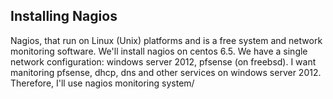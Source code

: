 Installing Nagios
-------------
Nagios, that run on Linux (Unix) platforms and is a free system and network monitoring software. We'll install nagios on centos 6.5.
We have a single network configuration: windows server 2012, pfsense (on freebsd).
I want manitoring pfsense, dhcp, dns and other services on windows server 2012.
Therefore, I'll use nagios monitoring system/

